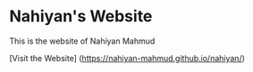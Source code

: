 # Nahiyan's Website
This is the website of Nahiyan Mahmud

[Visit the Website] (https://nahiyan-mahmud.github.io/nahiyan/)